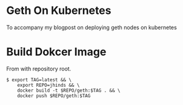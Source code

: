 # Geth On Kubernetes

To accompany my blogpost on deploying geth nodes on kubernetes

# Build Dokcer Image
From with repository root.
```
$ export TAG=latest && \
    export REPO=jhinds && \
    docker build -t $REPO/geth:$TAG . && \
    docker push $REPO/geth:$TAG
```
